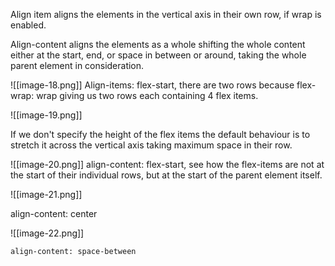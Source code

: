 Align item aligns the elements in the vertical axis in their own row, if wrap is enabled.

Align-content aligns the elements as a whole shifting the whole content either at the start, end, or space in between or around, taking the whole parent element in consideration.

![[image-18.png]]
Align-items: flex-start, there are two rows because flex-wrap: wrap giving us two rows each containing 4 flex items.

![[image-19.png]]

If we don't specify the height of the flex items the default behaviour is to stretch it across the vertical axis taking maximum space in their row.

![[image-20.png]]
align-content: flex-start, see how the flex-items are not at the start of their individual rows, but at the start of the parent element itself.

![[image-21.png]]

align-content: center

![[image-22.png]]

	align-content: space-between
